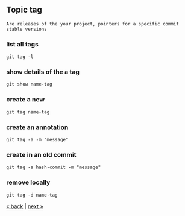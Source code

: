 
## Topic tag
```
Are releases of the your project, pointers for a specific commit stable versions
```
### list all tags
	git tag -l

### show details of the a tag
	git show name-tag

### create a new
	git tag name-tag
	
### create an annotation
	git tag -a -m "message"

### create in an old commit
	git tag -a hash-commit -m "message"

### remove locally
	git tag -d name-tag

[&laquo; back](https://github.com/MRCardoso/git-code/blob/master/topics/checkout.md) |
[next &raquo;](https://github.com/MRCardoso/git-code/blob/master/topics/reset.md)
